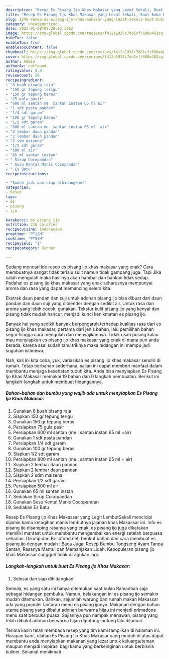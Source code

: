 ```yaml
---
description: "Resep Es Pisang Ijo Khas Makasar yang Lezat Sekali, Buat Buka Puasa Lezat Sekali"
title: "Resep Es Pisang Ijo Khas Makasar yang Lezat Sekali, Buat Buka Puasa Lezat Sekali"
slug: 1246-resep-es-pisang-ijo-khas-makasar-yang-lezat-sekali-buat-buka-puasa-lezat-sekali
category: Uncategorized
date: 2023-01-08T09:28:03.306Z
image: https://img-global.cpcdn.com/recipes/f412a1937c7dd1cf/680x482cq70/es-pisang-ijo-khas-makasar-foto-resep-utama.jpg
hideToc: false
enableToc: true
enableTocContent: false
thumbnail: https://img-global.cpcdn.com/recipes/f412a1937c7dd1cf/680x482cq70/es-pisang-ijo-khas-makasar-foto-resep-utama.jpg
cover: https://img-global.cpcdn.com/recipes/f412a1937c7dd1cf/680x482cq70/es-pisang-ijo-khas-makasar-foto-resep-utama.jpg
author: Admin
authorAv: notfound
ratingvalue: 4.8
reviewcount: 20
recipeingredient:
- "8 buah pisang raja"
- "150 gr tepung terigu"
- "150 gr tepung beras"
- "75 gula pasir"
- "600 ml santan me  santan instan 65 ml air"
- "1 sdt pasta pandan"
- "1/4 sdt garam"
- "100 gr tepung beras"
- "1/2 sdt garam"
- "800 ml santan me  santan instan 65 ml  air"
- "2 lembar daun pandan"
- "2 lembar daun pandan"
- "2 sdm maizena"
- "1/2 sdt garam"
- "500 ml air"
- "65 ml santan instan"
- " Sirup Cocopandan"
- " Susu Kental Manis Cocopandan"
- " Es Batu"
recipeinstructions:

- "Sudah jadi dan siap dihidangkan!"
categories:
- Resep
tags:
- es
- pisang
- ijo

katakunci: es pisang ijo 
nutrition: 216 calories
recipecuisine: Indonesian
preptime: "PT12M"
cooktime: "PT55M"
recipeyield: "1"
recipecategory: Dinner

---
```



Sedang mencari ide resep es pisang ijo khas makasar yang enak? Cara membuatnya sangat tidak terlalu sulit namun tidak gampang juga. Tapi Jika salah mengolah maka hasilnya akan hambar dan bahkan tidak sedap. Padahal es pisang ijo khas makasar yang enak seharusnya mempunyai aroma dan rasa yang dapat memancing selera kita.


Ekstrak daun pandan dan suji untuk adonan pisang ijo bisa dibuat dari daun pandan dan daun suji yang diblender dengan sedikit air. Untuk rasa dan aroma yang lebih cocok, gunakan. Tekstur kulit pisang ijo yang kenyal dan pisang tidak mudah hancur, menjadi kunci kenikmatan es pisang ijo.

Banyak hal yang sedikit banyak berpengaruh terhadap kualitas rasa dari es pisang ijo khas makasar, pertama dari jenis bahan, lalu pemilihan bahan segar hingga cara mengolah dan menyajikannya. Tidak usah pusing kalau mau menyiapkan es pisang ijo khas makasar yang enak di mana pun anda berada, karena asal sudah tahu triknya maka hidangan ini mampu jadi suguhan istimewa.


Nah, kali ini kita coba, yuk, variasikan es pisang ijo khas makasar sendiri di rumah. Tetap berbahan sederhana, sajian ini dapat memberi manfaat dalam membantu menjaga kesehatan tubuh kita. Anda bisa menyiapkan Es Pisang Ijo Khas Makasar memakai 19 bahan dan 0 langkah pembuatan. Berikut ini langkah-langkah untuk membuat hidangannya.

<!--inarticleads1-->

##### Bahan-bahan dan bumbu yang wajib ada untuk menyiapkan Es Pisang Ijo Khas Makasar:

1. Gunakan 8 buah pisang raja
1. Siapkan 150 gr tepung terigu
1. Gunakan 150 gr tepung beras
1. Persiapkan 75 gula pasir
1. Persiapkan 600 ml santan (me : santan instan 65 ml +air)
1. Gunakan 1 sdt pasta pandan
1. Persiapkan 1/4 sdt garam
1. Gunakan 100 gr tepung beras
1. Siapkan 1/2 sdt garam
1. Persiapkan 800 ml santan (me : santan instan 65 ml + air)
1. Siapkan 2 lembar daun pandan
1. Siapkan 2 lembar daun pandan
1. Siapkan 2 sdm maizena
1. Persiapkan 1/2 sdt garam
1. Persiapkan 500 ml air
1. Gunakan 65 ml santan instan
1. Sediakan  Sirup Cocopandan
1. Gunakan  Susu Kental Manis Cocopandan
1. Sediakan  Es Batu


Resep Es Pisang Ijo Khas Makassar yang Legit LembutSekali mencicipi dijamin kamu ketagihan manis lembutnya jajanan khas Makassar ini. Info es pisang ijo disamping rasanya yang enak, es pisang ijo juga dikatakan memiliki manfaat untuk membantu mengembalikan energi setelah berpuasa seharian. Dikutip dari Briliofood.net, berikut bahan dan cara membuat es pisang ijo dengan mudah : Baca Juga: Resep Bumbu Tongseng Ayam Tanpa Santan, Rasanya Mantul dan Memanjakan Lidah. Kepopuleran pisang ijo khas Makassar sungguh tidak diragukan lagi. 

<!--inarticleads2-->

##### Langkah-langkah untuk buat Es Pisang Ijo Khas Makasar:


1. Selesai dan siap dihidangkan!

Semula, es yang satu ini hanya ditemukan saat bulan Ramadhan saja sebagai hidangan pembuka. Namun, belakangan ini es pisang ijo semakin mudah ditemukan. Bahkan, sejumlah warung dan rumah makan Makassar ada yang populer lantaran menu es pisang ijonya. Makanan dengan bahan utama pisang yang dibalut adonan berwarna hijau ini menjadi primadona menu saat berbuka puasa. Sajiannya pun nampak menawan, pisang yang telah dibalut adonan berwarna hijau dipotong-potong lalu dilumuri. 

Terima kasih telah membaca resep yang tim kami tampilkan di halaman ini. Harapan kami, olahan Es Pisang Ijo Khas Makasar yang mudah di atas dapat membantu anda menyiapkan makanan yang lezat untuk keluarga/teman maupun menjadi inspirasi bagi kamu yang berkeinginan untuk berbisnis kuliner. Selamat menikmati
